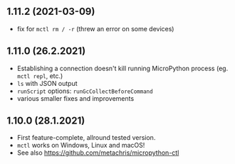 1.11.2 (2021-03-09)
-------------------
* fix for `mctl rm / -r` (threw an error on some devices)


1.11.0 (26.2.2021)
------------------
* Establishing a connection doesn't kill running MicroPython process (eg. `mctl repl`, etc.)
* `ls` with JSON output
* `runScript` options: `runGcCollectBeforeCommand`
* various smaller fixes and improvements


1.10.0 (28.1.2021)
------------------

* First feature-complete, allround tested version.
* `mctl` works on Windows, Linux and macOS!
* See also https://github.com/metachris/micropython-ctl

